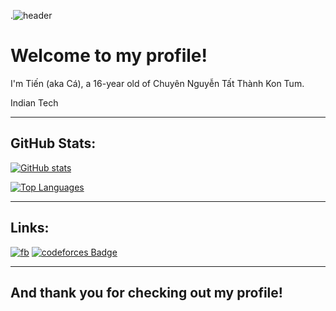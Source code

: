 .![header](https://capsule-render.vercel.app/api?type=waving&color=gradient&height=280&section=header&text=Hello%20there%20%F0%9F%91%8B&fontSize=90)
# Welcome to my profile!
I'm Tiến (aka Cá), a 16-year old of Chuyên Nguyễn Tất Thành Kon Tum.

Indian Tech
***
## GitHub Stats:
[![GitHub stats](https://github-readme-stats.vercel.app/api?username=TienLe0103&theme=tokyonight&hide_border=true)](https://facebook.com/tienle0103)

[![Top Languages](https://github-readme-stats.vercel.app/api/top-langs/?username=TienLe0103&theme=tokyonight&layout=compact&hide_border=true)](https://facebook.com/tienle0103)
***
## Links:
[![fb](https://img.shields.io/badge/Facebook-Tien%20Le-blue?style=flat&logo=facebook)](http://facebook.com/tienle0103)
[![codeforces Badge](http://mosesxu.ca/judge-badge/codeforces/tienle0103)](https://codeforces.com/profile/tienle0103)
***

## And thank you for checking out my profile!
